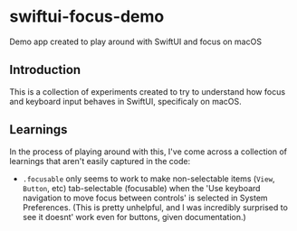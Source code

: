 # swiftui-focus-demo

Demo app created to play around with SwiftUI and focus on macOS

## Introduction

This is a collection of experiments created to try to understand how focus and keyboard input behaves in SwiftUI, specificaly on macOS.

## Learnings

In the process of playing around with this, I've come across a collection of learnings that aren't easily captured in the code:

- `.focusable` only seems to work to make non-selectable items (`View`, `Button`, etc) tab-selectable (focusable) when the 'Use keyboard navigation to move focus between controls' is selected in System Preferences. (This is pretty unhelpful, and I was incredibly surprised to see it doesnt' work even for buttons, given documentation.)
